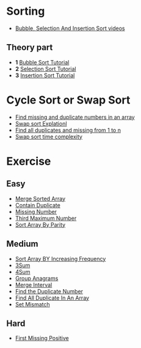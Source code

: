 # Sorting
- [Bubble, Selection And Insertion Sort videos](https://youtu.be/HGk_ypEuS24?si=wAXsO3Ov4WeroYQf)
## Theory part
- **1** [Bubble Sort Tutorial](https://www.geeksforgeeks.org/bubble-sort/?ref=roadmap)
- **2** [Selection Sort Tutorial](https://www.geeksforgeeks.org/selection-sort/?ref=roadmap)
- **3** [Insertion Sort Tutorial](https://www.geeksforgeeks.org/insertion-sort/?ref=roadmap)

# Cycle Sort or Swap Sort
- [Find missing and duplicate numbers in an array](https://youtu.be/KOsS5-1q9rU?si=z5OCWwEKR5eali3w)
- [Swap sort Explationl](https://youtu.be/uo4kuV3pWfE?si=DxTqdYDqaFD8cpLk)
- [Find all duplicates and missing from 1 to n](https://youtu.be/G4_OxJGonQY?si=4hdzJDQLI2cHl-WF)
- [Swap sort time complexity](https://youtu.be/Eo6N15ezLEU?si=C2JHDncjLcYra83Z)


# Exercise
## Easy
- [Merge Sorted Array](https://leetcode.com/problems/merge-sorted-array/)
- [Contain Duplicate](https://leetcode.com/problems/contains-duplicate/)
- [Missing Number](https://leetcode.com/problems/missing-number/)
- [Third Maximum Number](https://leetcode.com/problems/third-maximum-number/)
- [Sort Array By Parity](https://leetcode.com/problems/sort-array-by-parity/)

## Medium
- [Sort Array BY Increasing Frequency](https://leetcode.com/problems/sort-array-by-increasing-frequency/)
- [3Sum](https://leetcode.com/problems/3sum/)
- [4Sum](https://leetcode.com/problems/4sum/)
- [Group Anagrams](https://leetcode.com/problems/group-anagrams/)
- [Merge Interval](https://leetcode.com/problems/merge-intervals/)
- [Find the Duplicate Number](https://leetcode.com/problems/find-the-duplicate-number/)
- [Find All Duplicate In An Array](https://leetcode.com/problems/find-all-duplicates-in-an-array/)
- [Set Mismatch](https://leetcode.com/problems/set-mismatch/)

## Hard
- [First Missing Positive](https://leetcode.com/problems/first-missing-positive/)

